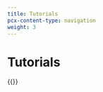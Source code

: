 ```yaml
---
title: Tutorials
pcx-content-type: navigation
weight: 3
---
```


# Tutorials

{{<directory-listing>}}
